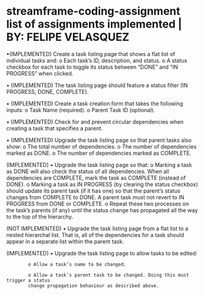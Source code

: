 # streamframe-coding-assignment list of assignments implemented | BY: FELIPE VELASQUEZ
•(IMPLEMENTED) Create a task listing page that shows a flat list of individual tasks and:
    o Each task’s ID, description, and status.
    o A status checkbox for each task to toggle its status between “DONE” and “IN
    PROGRESS” when clicked.
    
• (IMPLEMENTED) The task listing page should feature a status filter (IN PROGRESS, DONE, COMPLETE).

• (IMPLEMENTED) Create a task creation form that takes the following inputs:
    o Task Name (required).
    o Parent Task ID (optional).

• (IMPLEMENTED) Check for and prevent circular dependencies when creating a task that specifies a
    parent.

• (IMPLEMENTED) Upgrade the task listing page so that parent tasks also show:
    o The total number of dependencies.
    o The number of dependencies marked as DONE.
    o The number of dependencies marked as COMPLETE.

(IMPLEMENTED) • Upgrade the task listing page so that:
    o Marking a task as DONE will also check the status of all dependencies. When
    all dependencies are COMPLETE, mark the task as COMPLETE (instead of
    DONE).
    o Marking a task as IN PROGRESS (by clearing the status checkbox) should
    update its parent task (if it has one) so that the parent’s status changes from
    COMPLETE to DONE. A parent task must not revert to IN PROGRESS from
    DONE or COMPLETE.
    o Repeat these two processes on the task’s parents (if any) until the status
    change has propagated all the way to the top of the hierarchy.

(NOT IMPLEMENTED) • Upgrade the task listing page from a flat list to a nested hierarchal list. That is, all of
    the dependencies for a task should appear in a separate list within the parent task.

(IMPLEMENTED) • Upgrade the task listing page to allow tasks to be edited:
            
            o Allow a task’s name to be changed.
            
            o Allow a task’s parent task to be changed. Doing this must trigger a status
            change propagation behaviour as described above.
